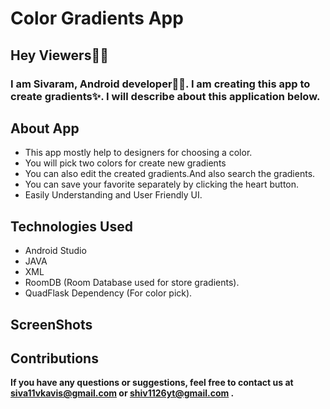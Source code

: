# Color Gradients App

## Hey Viewers🙋‍♂️
### I am Sivaram, Android developer🧑‍💻. I am creating this app to create gradients✨. I will describe about this application below.

## About App
- This app mostly help to designers for choosing a color.
- You will pick two colors for create new gradients
- You can also edit the created gradients.And also search the gradients.
- You can save your favorite separately by clicking the heart button.
- Easily Understanding and User Friendly UI.

## Technologies Used
- Android Studio
- JAVA
- XML
- RoomDB (Room Database used for store gradients).
- QuadFlask Dependency (For color pick).

## ScreenShots

## Contributions
**If you have any questions or suggestions, feel free to contact us at siva11vkavis@gmail.com or shiv1126yt@gmail.com .**
